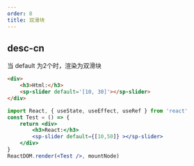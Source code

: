 ```yaml
---
order: 8
title: 双滑块
---
```



## desc-cn 
当 default 为2个时，渲染为双滑块


```html
<div> 
    <h3>Html:</h3>
    <sp-slider default='[10, 30]'></sp-slider>
</div>
```

```jsx
import React, { useState, useEffect, useRef } from 'react'
const Test = () => {
    return <div> 
        <h3>React:</h3>
        <sp-slider default={[10,50]} ></sp-slider>
    </div>
}
ReactDOM.render(<Test />, mountNode)

```


